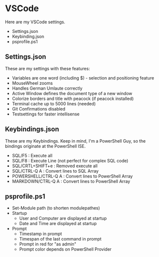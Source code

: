 # VSCode
Here are my VSCode settings.

* Settings.json
* Keybinding.json
* psprofile.ps1

## Settings.json
These are my settings with these features:

* Variables are one word (including $) - selection and positioning feature
* MouseWheel zooms
* Handles German Umlaute correctly 
* Active Window defines the document type of a new window
* Colorize borders and title with peacock (if peacock installed)
* Terminal cache up to 5000 lines (needed)
* Git Confirmations disabled
* Testsettings for faster intellisense

## Keybindings.json
These are my Keybindings. Keep in mind, I'm a PowerShell Guy, so the bindings originate at the PowerShell ISE.

* SQL/F5 : Execute all
* SQL/F8 : Execute Line (not perfect for complex SQL code)
* SQL/CRTL+SHIFT+e : Removed execute all
* SQL/CTRL-Q A : Convert lines to SQL Array
* POWERSHELL/CTRL-Q A : Convert lines to PowerShell Array
* MARKDOWN/CTRL-Q A : Convert lines to PowerShell Array

## psprofile.ps1

* Set-Module path (to shorten modulepathes)
* Startup
    + User and Computer are displayed at startup
    + Date and Time are displayed at startup
* Prompt
    + Timestamp in prompt
    + Timespan of the last command in prompt
    + Prompt in red for "as admin"
    + Prompt color depends on PowerShell Provider


